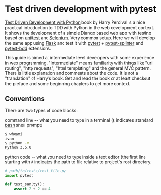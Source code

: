 # Test driven development with pytest

[Test Driven Development with Python][book:TDDPy] book by  Harry Percival is a
nice practical introduction to TDD with Python in the web development context.
It shows the development of a simple [Django][web:django] based web app with
testing based on [unittest][pydoc:unittest] and [Selenium][web:selenium]. Very
common setup.  Here we will develop the same app using [Flask][web:flask] and
test it with [pytest][web:pytest] + [pytest-splinter][web:pytest-splinter]
and [pytest-bdd][web:pytest-bdd] extensions.

This guide is aimed at intermediate level developers with some experience in web
programming. "Intermediate" means familiarity with things like "url routing",
"http requests", "html templating" and the general MVC pattern.  There is little
explanation and comments about the code.  It is not a "translation" of Harry's
book.  Get and read the book or at least checkout the preface and some beginning
chapters to get more context.

[book:TDDPy]: http://chimera.labs.oreilly.com/books/1234000000754
[pydoc:unittest]: https://docs.python.org/3.5/library/unittest.html
[web:django]: https://www.djangoproject.com/
[web:flask]: http://flask.pocoo.org/
[web:selenium]: http://www.seleniumhq.org/
[web:pytest]: http://pytest.org/
[web:pytest-splinter]: https://pypi.python.org/pypi/pytest-splinter
[web:pytest-bdd]: https://pypi.python.org/pypi/pytest-bdd


## Conventions

There are two types of code blocks:

command line -- what you need to type in a terminal (`$` indicates standard
[bash][web:bash] shell prompt)

```bash
$ whoami
ivan
$ python -V
Python 3.5.0
```

python code -- what you need to type inside a text editor (the first line
starting with `#` indicates the path to file relative to project's root directory.

```python
# path/to/tests/test_file.py
import pytest

def test_sanity():
    assert 2 + 2 == 4
```

[web:bash]: https://www.gnu.org/software/bash/
